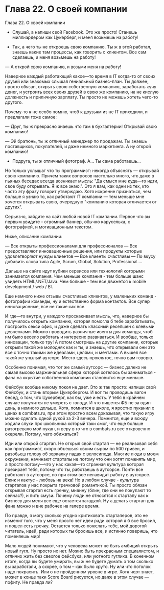 # Глава 22. О своей компании

Глава 22. О своей компании

- Слушай, а напиши свой Facebook. Это же просто! Станешь миллиардером как Цукерберг, и меня возьмешь на работу!

- Так, а чего ты не откроешь свою компанию. Ты ж в этой работал, знаешь какие там процессы, как говорить с клиентом. Все сам сделаешь, и меня возьмешь на работу!

— А открой свою компанию, и возьми меня на работу!

Наверное каждый работающий какое—то время в IT когда-то от своих друзей или знакомых слышал гениальный бизнес-план. Ты должен, просто обязан, открыть свою собственную компанию, заработать кучу денег, и устроить всех своих друзей в свою же компанию, на не кислую должность и приличную зарплату. Ты просто не можешь хотеть чего-то другого.

Почему-то я не особо помню, чтоб к друзьям из не IT приходили, и предлагали тоже самое:

— Друг, ты ж прекрасно знаешь что там в бухгалтерии! Открывай свою компанию!

— Эй братюнь, ты ж отличный менеджер по продажам. Ты знаешь поставщиков, покупателей, и даже немного маркетинга. А ну открой компанию!

- Подруга, ты ж отличный фотограф. А... Ты сама работаешь...

Но только услышат что ты программист: некогда объяснять — открывай свою компанию. Причем таких вопросов настолько много, что даже в пьяных беседах всегда возникает мысль: "Да смысл мне куда—то идти, свое буду открывать. Я ж все знаю.". Это я вам, как одни из тех, кто часто эту фразу говорит утверждаю. Хотя искренне признаться, чем больше я узнаю то, как работают IT компании — тем меньше мне хочется открывать свою, очередную "компанию которая отличается от других".

Серьезно, зайдите на сайт любой новой IT компании. Первое что вы первым увидите - огромный баннер, обычно каруселька, с фотографией, и мотивационным текстом.

Ниже, описание компании:

— Все открыты профессионалами для профессионалов
— Все предоставляют инновационные решения, или продукты которые удовлетворяют нужды клиентов
— Все клиенты счастливы
— По вкусу добавить слова типа Agile, Scrum, Global, Solution, Professional....

Дальше на сайте идут кубики сервисов или технологий которыми занимается компания. Чем меньше компания - тем больше шанс увидеть HTML/.NET/Java. Чем больше - тем все движется к mobile development / web / BI.

Еще немного ниже отзывы счастливых клиентов, у маленьких команд - фотографии команды, ну и естественно форма контактов. Все супер инновационные, все не такие как все.

И где—то внутри, у каждого проскакивает мысль, что, наверное бы получилось открыть компанию, которая помогла б тебе зарабатывать, построить секси офис, и даже сделать классный ресепшен с клевыми девченками. Можно проводить различные ивенты для команды, чтоб им было весело работать и интересно развиваться. И вообще, только инновации, только тру! А потом смотришь на другие компании, которые открыли такой же молодняк как и ты, и знаешь, что открывали они это все с точно такими же идеалами, целями, и мечтами. А вышел все такой же унылый аутсорс. Место здесь проклятое, точно вам говорю.

Особенно понимая, что тот же самый аутсорс — бизнес далеко не самая высоко маржинальная сфера которой хотелось бы заниматься - фана на окрытие собственной компании становится еще меньше.

Фейсбук вообще никому покоя не дает. Это ж так просто: напиши свой Фейсбук, и стань вторым Цукербергом. И вот ты проводишь вагон бесед, о том, что Цукерберг, как бы, уже и есть. У тебя в крайнем случае получится не умереть с голоду. И что пишется ФБ не за один день, а немного дольше. Хотя, помнится в школе, я яростно пуканил о ценах в combats.ru, при этом яростно всем доказывая, что такую игру можно сделать одной рукой за 2-3 вечера. Помнится, еще и всюду ходили слухи про школьника который таки смог, что еще больше разогревало мой пукан, и веру в то что в combats.ru все откровенно охерели. Потому, чего обижаться?

Иди или открой стартап. Не открыл свой стартап — не реализовал себя как программист, скоро объешься своим сыром по 500 гривен, и разобьеш голову об зеркалку падая с велосипеда. Многие люди в моем окружении, начинают стартапы не потому что они хотят поменять мир, а просто потому—что у нас какая—то странная культура которая презирает тебя, потому что ты, работаешь в аутсорсе. Почти все работают в аутсорсе, но при этом все ненавидят работу в аутсорсе. Ежик и кактус - любовь на века! Но в любом случае - культура стартапов у нас покрыта гречковой романтикой. Ты просто обязан открывая стартап есть гречку, мивину (блин, где они ее покупают то сейчас?), и пить смузи. Почему люди не относятся к стартапу как к бизнесу для меня все еще остается загадкой. Ну а делать стартап для фана можно и вне рабочее на галере время.

По правде, я могу сколько угодно критиковать стартаперов, это не изменит того, что у меня просто нет идеи ради которой я б все бросил, и пошел есть гречку. Остается только пожелать тебе, мой дорогой читатель, идей, ради которых ты бросишь все, и истинно поверишь, что поменяешь мир!

Мало людей понимают, что у человека может не быть амбиций открыть новый гугл. Ну просто их нет. Можно быть прекрасным специалистом, и отлично жить без свеогое фейсбука, или уютного гуглика. В конечном итоге, когда вы будете умирать, вы ж не будете думать о том сколько вы заработали, а скорее, о том – как было круто. Ну или что потолок надо покрасить. Или о не пройденном уровне в игре. Хотя черт знает, может в конце таки Score Board рисуется, но даже в этом случае — пофигу. Не правда ли?